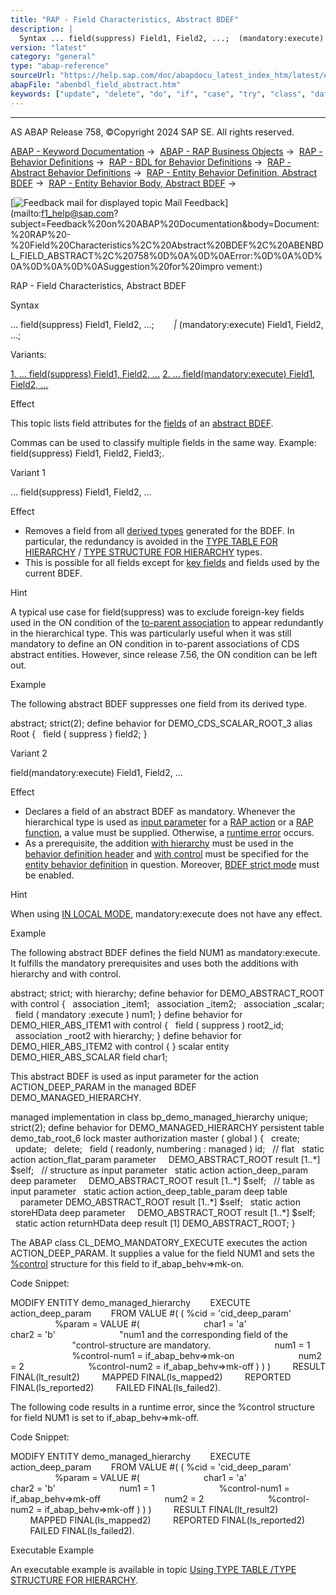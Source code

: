 ```yaml
---
title: "RAP - Field Characteristics, Abstract BDEF"
description: |
  Syntax ... field(suppress) Field1, Field2, ...;  (mandatory:execute) Field1, Field2, ...; Variants: 1. ... field(suppress) Field1, Field2, ...(#!ABAP_VARIANT_1@1@) 2. ... field(mandatory:execute) Field1, Field2, ...(#!ABAP_VARIANT_2@2@) Effect This topic lists field attributes for the fiel
version: "latest"
category: "general"
type: "abap-reference"
sourceUrl: "https://help.sap.com/doc/abapdocu_latest_index_htm/latest/en-US/abenbdl_field_abstract.htm"
abapFile: "abenbdl_field_abstract.htm"
keywords: ["update", "delete", "do", "if", "case", "try", "class", "data", "types", "abenbdl", "field", "abstract"]
---
```


* * *

AS ABAP Release 758, ©Copyright 2024 SAP SE. All rights reserved.

[ABAP - Keyword Documentation](https://help.sap.com/doc/abapdocu_latest_index_htm/latest/en-US/abenabap.htm) →  [ABAP - RAP Business Objects](https://help.sap.com/doc/abapdocu_latest_index_htm/latest/en-US/abenabap_rap.htm) →  [RAP - Behavior Definitions](https://help.sap.com/doc/abapdocu_latest_index_htm/latest/en-US/abencds_bdef.htm) →  [RAP - BDL for Behavior Definitions](https://help.sap.com/doc/abapdocu_latest_index_htm/latest/en-US/abenbdl.htm) →  [RAP - Abstract Behavior Definitions](https://help.sap.com/doc/abapdocu_latest_index_htm/latest/en-US/abenbdl_abstract.htm) →  [RAP - Entity Behavior Definition, Abstract BDEF](https://help.sap.com/doc/abapdocu_latest_index_htm/latest/en-US/abenbdl_define_beh_abstract.htm) →  [RAP - Entity Behavior Body, Abstract BDEF](https://help.sap.com/doc/abapdocu_latest_index_htm/latest/en-US/abenbdl_body_abstract.htm) → 

 [![](Mail.gif?object=Mail.gif "Feedback mail for displayed topic") Mail Feedback](mailto:f1_help@sap.com?subject=Feedback%20on%20ABAP%20Documentation&body=Document:%20RAP%20-%20Field%20Characteristics%2C%20Abstract%20BDEF%2C%20ABENBDL_FIELD_ABSTRACT%2C%20758%0D%0A%0D%0AError:%0D%0A%0D%0A%0D%0A%0D%0ASuggestion%20for%20impro
vement:)

RAP - Field Characteristics, Abstract BDEF

Syntax

... field(suppress) Field1, Field2, ...;
       *|* (mandatory:execute) Field1, Field2, ...;

Variants:

[1\. ... field(suppress) Field1, Field2, ...](#!ABAP_VARIANT_1@1@)
[2\. ... field(mandatory:execute) Field1, Field2, ...](#!ABAP_VARIANT_2@2@)

Effect

This topic lists field attributes for the [fields](https://help.sap.com/doc/abapdocu_latest_index_htm/latest/en-US/abenrap_bo_field_glosry.htm "Glossary Entry") of an [abstract BDEF](https://help.sap.com/doc/abapdocu_latest_index_htm/latest/en-US/abencds_abstract_bdef_glosry.htm "Glossary Entry").

Commas can be used to classify multiple fields in the same way. Example: field(suppress) Field1, Field2, Field3;.

Variant 1   

... field(suppress) Field1, Field2, ...

Effect

-   Removes a field from all [derived types](https://help.sap.com/doc/abapdocu_latest_index_htm/latest/en-US/abenrap_derived_type_glosry.htm "Glossary Entry") generated for the BDEF. In particular, the redundancy is avoided in the [TYPE TABLE FOR HIERARCHY](https://help.sap.com/doc/abapdocu_latest_index_htm/latest/en-US/abaptype_table_for.htm) / [TYPE STRUCTURE FOR HIERARCHY](https://help.sap.com/doc/abapdocu_latest_index_htm/latest/en-US/abaptype_structure_for.htm) types.
-   This is possible for all fields except for [key fields](https://help.sap.com/doc/abapdocu_latest_index_htm/latest/en-US/abenkey_field_glosry.htm "Glossary Entry") and fields used by the current BDEF.

Hint

A typical use case for field(suppress) was to exclude foreign-key fields used in the ON condition of the [to-parent association](https://help.sap.com/doc/abapdocu_latest_index_htm/latest/en-US/abencds_absent_to_parent_assoc.htm) to appear redundantly in the hierarchical type. This was particularly useful when it was still mandatory to define an ON condition in to-parent associations of CDS abstract entities. However, since release 7.56, the ON condition can be left out.

Example

The following abstract BDEF suppresses one field from its derived type.

abstract;
strict(2);
define behavior for DEMO\_CDS\_SCALAR\_ROOT\_3 alias Root
{
  field ( suppress ) field2;
}

Variant 2   

field(mandatory:execute) Field1, Field2, ...

Effect

-   Declares a field of an abstract BDEF as mandatory. Whenever the hierarchical type is used as [input parameter](https://help.sap.com/doc/abapdocu_latest_index_htm/latest/en-US/abenbdl_action_input_param.htm) for a [RAP action](https://help.sap.com/doc/abapdocu_latest_index_htm/latest/en-US/abenrap_action_glosry.htm "Glossary Entry") or a [RAP function](https://help.sap.com/doc/abapdocu_latest_index_htm/latest/en-US/abenrap_function_glosry.htm "Glossary Entry"), a value must be supplied. Otherwise, a [runtime error](https://help.sap.com/doc/abapdocu_latest_index_htm/latest/en-US/abenruntime_error_glosry.htm "Glossary Entry") occurs.
-   As a prerequisite, the addition [with hierarchy](https://help.sap.com/doc/abapdocu_latest_index_htm/latest/en-US/abenbdl_bdef_abstract_header.htm) must be used in the [behavior definition header](https://help.sap.com/doc/abapdocu_latest_index_htm/latest/en-US/abencds_bdef_header_glosry.htm "Glossary Entry") and [with control](abenbdl_define_beh_abstract.htm#!ABAP_ALTERNATIVE_1@1@) must be specified for the [entity behavior definition](https://help.sap.com/doc/abapdocu_latest_index_htm/latest/en-US/abencds_entity_bdef_glosry.htm "Glossary Entry") in question. Moreover, [BDEF strict mode](https://help.sap.com/doc/abapdocu_latest_index_htm/latest/en-US/abenrap_strict_mode_glosry.htm "Glossary Entry") must be enabled.

Hint

When using [IN LOCAL MODE](https://help.sap.com/doc/abapdocu_latest_index_htm/latest/en-US/abapin_local_mode.htm), mandatory:execute does not have any effect.

Example

The following abstract BDEF defines the field NUM1 as mandatory:execute. It fulfills the mandatory prerequisites and uses both the additions with hierarchy and with control.

abstract;
strict;
with hierarchy;
define behavior for DEMO\_ABSTRACT\_ROOT with control
{
  association \_item1;
  association \_item2;
  association \_scalar;
  field ( mandatory :execute ) num1;
}
define behavior for DEMO\_HIER\_ABS\_ITEM1 with control
{
  field ( suppress ) root2\_id;
  association \_root2 with hierarchy;
}
define behavior for DEMO\_HIER\_ABS\_ITEM2 with control
{
}
scalar entity DEMO\_HIER\_ABS\_SCALAR field char1;

This abstract BDEF is used as input parameter for the action ACTION\_DEEP\_PARAM in the managed BDEF DEMO\_MANAGED\_HIERARCHY.

managed implementation in class bp\_demo\_managed\_hierarchy unique;
strict(2);
define behavior for DEMO\_MANAGED\_HIERARCHY
persistent table demo\_tab\_root\_6
lock master
authorization master ( global )
{
  create;
  update;
  delete;
  field ( readonly, numbering : managed ) id;
  // flat
  static action action\_flat\_param parameter
    DEMO\_ABSTRACT\_ROOT result \[1..\*\] $self;
  // structure as input parameter
  static action action\_deep\_param deep parameter
    DEMO\_ABSTRACT\_ROOT result \[1..\*\] $self;
  // table as input parameter
  static action action\_deep\_table\_param deep table
    parameter DEMO\_ABSTRACT\_ROOT result \[1..\*\] $self;
  static action storeHData deep parameter
    DEMO\_ABSTRACT\_ROOT result \[1..\*\] $self;
  static action returnHData deep result \[1\] DEMO\_ABSTRACT\_ROOT;
}

The ABAP class CL\_DEMO\_MANDATORY\_EXECUTE executes the action ACTION\_DEEP\_PARAM. It supplies a value for the field NUM1 and sets the [%control](https://help.sap.com/doc/abapdocu_latest_index_htm/latest/en-US/abapderived_types_comp.htm) structure for this field to if\_abap\_behv=>mk-on.

Code Snippet:

MODIFY ENTITY demo\_managed\_hierarchy
       EXECUTE action\_deep\_param
       FROM VALUE #( ( %cid = 'cid\_deep\_param'
                       %param = VALUE #(
                         char1 = 'a'
                         char2 = 'b'
                         "num1 and the corresponding field of the
                         "control-structure are mandatory.
                         num1 = 1
                         %control-num1 = if\_abap\_behv=>mk-on
                         num2 = 2
                         %control-num2 = if\_abap\_behv=>mk-off ) ) )
        RESULT FINAL(lt\_result2)
        MAPPED FINAL(ls\_mapped2)
        REPORTED FINAL(ls\_reported2)
        FAILED FINAL(ls\_failed2).

The following code results in a runtime error, since the %control structure for field NUM1 is set to if\_abap\_behv=>mk-off.

Code Snippet:

MODIFY ENTITY demo\_managed\_hierarchy
       EXECUTE action\_deep\_param
       FROM VALUE #( ( %cid = 'cid\_deep\_param'
                       %param = VALUE #(
                         char1 = 'a'
                         char2 = 'b'
                         num1 = 1
                         %control-num1 = if\_abap\_behv=>mk-off
                         num2 = 2
                         %control-num2 = if\_abap\_behv=>mk-off ) ) )
        RESULT FINAL(lt\_result2)
        MAPPED FINAL(ls\_mapped2)
        REPORTED FINAL(ls\_reported2)
        FAILED FINAL(ls\_failed2).

Executable Example

An executable example is available in topic [Using TYPE TABLE /TYPE STRUCTURE FOR HIERARCHY](https://help.sap.com/doc/abapdocu_latest_index_htm/latest/en-US/abenderived_type_hierarchy_abexa.htm).